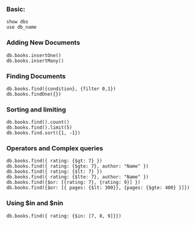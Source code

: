 ### Basic:
```
show dbs
use db_name
```

### Adding New Documents
```
db.books.insertOne()
db.books.insertMany()
```

### Finding Documents
```
db.books.find({condition}, {filter 0,1})
db.books.findOne({})
```

### Sorting and limiting
```
db.books.find().count()
db.books.find().limit(5)
db.books.find.sort({1, -1})
```

### Operators and Complex queries
```
db.books.find({ rating: {$gt: 7} })
db.books.find({ rating: {$gte: 7}, author: "Name" })
db.books.find({ rating: {$lt: 7} })
db.books.find({ rating: {$lte: 7}, author: "Name" })
db.books.find({$or: [{rating: 7}, {rating: 9}] })
db.books.find({$or: [{ pages: {$lt: 300}}, {pages: {$gte: 400} }]})
```

### Using $in and $nin
```
db.books.find({ rating: {$in: [7, 8, 9]}})
```
